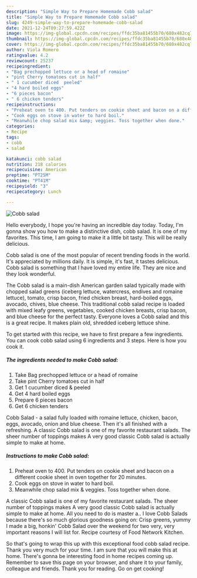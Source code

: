 ```yaml
---
description: "Simple Way to Prepare Homemade Cobb salad"
title: "Simple Way to Prepare Homemade Cobb salad"
slug: 4249-simple-way-to-prepare-homemade-cobb-salad
date: 2021-12-24T09:27:59.422Z
image: https://img-global.cpcdn.com/recipes/ffdc35ba81455b70/680x482cq70/cobb-salad-recipe-main-photo.jpg
thumbnail: https://img-global.cpcdn.com/recipes/ffdc35ba81455b70/680x482cq70/cobb-salad-recipe-main-photo.jpg
cover: https://img-global.cpcdn.com/recipes/ffdc35ba81455b70/680x482cq70/cobb-salad-recipe-main-photo.jpg
author: Viola Romero
ratingvalue: 4.2
reviewcount: 25237
recipeingredient:
- "Bag prechopped lettuce or a head of romaine"
- "pint Cherry tomatoes cut in half"
- " 1 cucumber diced  peeled"
- "4 hard boiled eggs"
- "6 pieces bacon"
- " 6 chicken tenders"
recipeinstructions:
- "Preheat oven to 400. Put tenders on cookie sheet and bacon on a different cookie sheet in oven together for 20 minutes."
- "Cook eggs on stove in water to hard boil."
- "Meanwhile chop salad mix &amp; veggies. Toss together when done."
categories:
- Recipe
tags:
- cobb
- salad

katakunci: cobb salad 
nutrition: 218 calories
recipecuisine: American
preptime: "PT25M"
cooktime: "PT41M"
recipeyield: "3"
recipecategory: Lunch

---
```



![Cobb salad](https://img-global.cpcdn.com/recipes/ffdc35ba81455b70/680x482cq70/cobb-salad-recipe-main-photo.jpg)

Hello everybody, I hope you're having an incredible day today. Today, I'm gonna show you how to make a distinctive dish, cobb salad. It is one of my favorites. This time, I am going to make it a little bit tasty. This will be really delicious.

Cobb salad is one of the most popular of recent trending foods in the world. It's appreciated by millions daily. It is simple, it's fast, it tastes delicious. Cobb salad is something that I have loved my entire life. They are nice and they look wonderful.

The Cobb salad is a main-dish American garden salad typically made with chopped salad greens (iceberg lettuce, watercress, endives and romaine lettuce), tomato, crisp bacon, fried chicken breast, hard-boiled eggs, avocado, chives, blue cheese. This traditional cobb salad recipe is loaded with mixed leafy greens, vegetables, cooked chicken breasts, crisp bacon, and blue cheese for the perfect tasty. Everyone loves a Cobb salad and this is a great recipe. It makes plain old, shredded iceberg lettuce shine.


To get started with this recipe, we have to first prepare a few ingredients. You can cook cobb salad using 6 ingredients and 3 steps. Here is how you cook it.

<!--inarticleads1-->

##### The ingredients needed to make Cobb salad:

1. Take Bag prechopped lettuce or a head of romaine
1. Take pint Cherry tomatoes cut in half
1. Get  1 cucumber diced &amp; peeled
1. Get 4 hard boiled eggs
1. Prepare 6 pieces bacon
1. Get  6 chicken tenders


Cobb Salad - a salad fully loaded with romaine lettuce, chicken, bacon, eggs, avocado, onion and blue cheese. Then it&#39;s all finished with a refreshing. A classic Cobb salad is one of my favorite restaurant salads. The sheer number of toppings makes A very good classic Cobb salad is actually simple to make at home. 

<!--inarticleads2-->

##### Instructions to make Cobb salad:

1. Preheat oven to 400. Put tenders on cookie sheet and bacon on a different cookie sheet in oven together for 20 minutes.
1. Cook eggs on stove in water to hard boil.
1. Meanwhile chop salad mix &amp; veggies. Toss together when done.


A classic Cobb salad is one of my favorite restaurant salads. The sheer number of toppings makes A very good classic Cobb salad is actually simple to make at home. All you need to do is master a.. I love Cobb Salads because there&#39;s so much glorious goodness going on: Crisp greens, yummy I made a big, honkin&#39; Cobb Salad over the weekend for two very, very important reasons I will list for. Recipe courtesy of Food Network Kitchen. 

So that's going to wrap this up with this exceptional food cobb salad recipe. Thank you very much for your time. I am sure that you will make this at home. There's gonna be interesting food in home recipes coming up. Remember to save this page on your browser, and share it to your family, colleague and friends. Thank you for reading. Go on get cooking!

